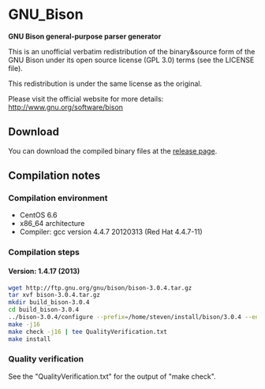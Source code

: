 # GNU_Bison
**GNU Bison general-purpose parser generator**

This is an unofficial verbatim redistribution of the binary&source form of the GNU Bison under its open source license (GPL 3.0) terms (see the LICENSE file).

This redistribution is under the same license as the original.

Please visit the official website for more details: http://www.gnu.org/software/bison

## Download
You can download the compiled binary files at the [release page](https://github.com/yuhangwang/GNU_Bison/releases).

## Compilation notes
### Compilation environment
* CentOS 6.6
* x86_64 architecture
* Compiler: gcc version 4.4.7 20120313 (Red Hat 4.4.7-11)

### Compilation steps
#### Version: 1.4.17 (2013)
```bash
wget http://ftp.gnu.org/gnu/bison/bison-3.0.4.tar.gz
tar xvf bison-3.0.4.tar.gz
mkdir build_bison-3.0.4
cd build_bison-3.0.4
../bison-3.0.4/configure --prefix=/home/steven/install/bison/3.0.4 --enable-threads=posix
make -j16
make check -j16 | tee QualityVerification.txt
make install
```

### Quality verification
See the "QualityVerification.txt" for the output of "make check".
